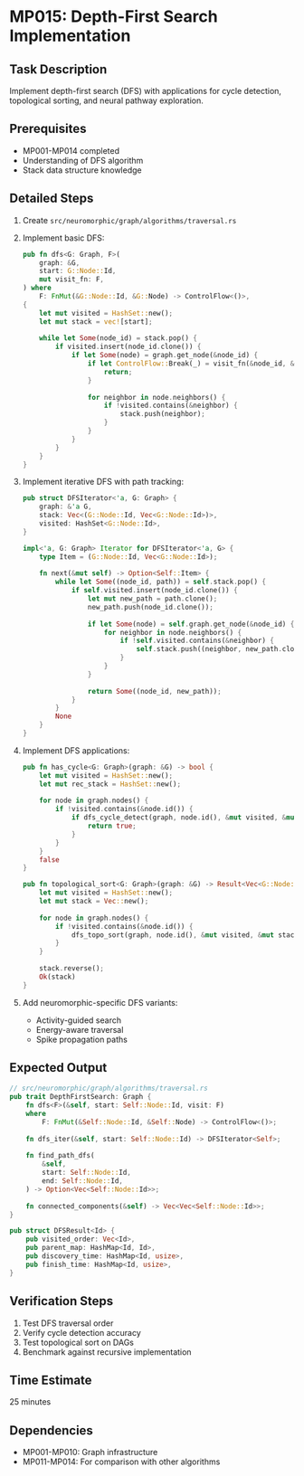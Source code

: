 # MP015: Depth-First Search Implementation

## Task Description
Implement depth-first search (DFS) with applications for cycle detection, topological sorting, and neural pathway exploration.

## Prerequisites
- MP001-MP014 completed
- Understanding of DFS algorithm
- Stack data structure knowledge

## Detailed Steps

1. Create `src/neuromorphic/graph/algorithms/traversal.rs`

2. Implement basic DFS:
   ```rust
   pub fn dfs<G: Graph, F>(
       graph: &G,
       start: G::Node::Id,
       mut visit_fn: F,
   ) where
       F: FnMut(&G::Node::Id, &G::Node) -> ControlFlow<()>,
   {
       let mut visited = HashSet::new();
       let mut stack = vec![start];
       
       while let Some(node_id) = stack.pop() {
           if visited.insert(node_id.clone()) {
               if let Some(node) = graph.get_node(&node_id) {
                   if let ControlFlow::Break(_) = visit_fn(&node_id, &node) {
                       return;
                   }
                   
                   for neighbor in node.neighbors() {
                       if !visited.contains(&neighbor) {
                           stack.push(neighbor);
                       }
                   }
               }
           }
       }
   }
   ```

3. Implement iterative DFS with path tracking:
   ```rust
   pub struct DFSIterator<'a, G: Graph> {
       graph: &'a G,
       stack: Vec<(G::Node::Id, Vec<G::Node::Id>)>,
       visited: HashSet<G::Node::Id>,
   }
   
   impl<'a, G: Graph> Iterator for DFSIterator<'a, G> {
       type Item = (G::Node::Id, Vec<G::Node::Id>);
       
       fn next(&mut self) -> Option<Self::Item> {
           while let Some((node_id, path)) = self.stack.pop() {
               if self.visited.insert(node_id.clone()) {
                   let mut new_path = path.clone();
                   new_path.push(node_id.clone());
                   
                   if let Some(node) = self.graph.get_node(&node_id) {
                       for neighbor in node.neighbors() {
                           if !self.visited.contains(&neighbor) {
                               self.stack.push((neighbor, new_path.clone()));
                           }
                       }
                   }
                   
                   return Some((node_id, new_path));
               }
           }
           None
       }
   }
   ```

4. Implement DFS applications:
   ```rust
   pub fn has_cycle<G: Graph>(graph: &G) -> bool {
       let mut visited = HashSet::new();
       let mut rec_stack = HashSet::new();
       
       for node in graph.nodes() {
           if !visited.contains(&node.id()) {
               if dfs_cycle_detect(graph, node.id(), &mut visited, &mut rec_stack) {
                   return true;
               }
           }
       }
       false
   }
   
   pub fn topological_sort<G: Graph>(graph: &G) -> Result<Vec<G::Node::Id>, CycleError> {
       let mut visited = HashSet::new();
       let mut stack = Vec::new();
       
       for node in graph.nodes() {
           if !visited.contains(&node.id()) {
               dfs_topo_sort(graph, node.id(), &mut visited, &mut stack)?;
           }
       }
       
       stack.reverse();
       Ok(stack)
   }
   ```

5. Add neuromorphic-specific DFS variants:
   - Activity-guided search
   - Energy-aware traversal
   - Spike propagation paths

## Expected Output
```rust
// src/neuromorphic/graph/algorithms/traversal.rs
pub trait DepthFirstSearch: Graph {
    fn dfs<F>(&self, start: Self::Node::Id, visit: F)
    where
        F: FnMut(&Self::Node::Id, &Self::Node) -> ControlFlow<()>;
    
    fn dfs_iter(&self, start: Self::Node::Id) -> DFSIterator<Self>;
    
    fn find_path_dfs(
        &self,
        start: Self::Node::Id,
        end: Self::Node::Id,
    ) -> Option<Vec<Self::Node::Id>>;
    
    fn connected_components(&self) -> Vec<Vec<Self::Node::Id>>;
}

pub struct DFSResult<Id> {
    pub visited_order: Vec<Id>,
    pub parent_map: HashMap<Id, Id>,
    pub discovery_time: HashMap<Id, usize>,
    pub finish_time: HashMap<Id, usize>,
}
```

## Verification Steps
1. Test DFS traversal order
2. Verify cycle detection accuracy
3. Test topological sort on DAGs
4. Benchmark against recursive implementation

## Time Estimate
25 minutes

## Dependencies
- MP001-MP010: Graph infrastructure
- MP011-MP014: For comparison with other algorithms